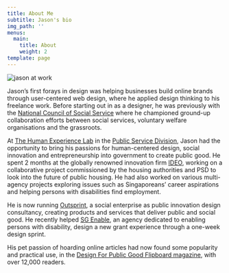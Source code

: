 ```yaml
---
title: About Me
subtitle: Jason's bio
img_path: ''
menus:
  main:
    title: About
    weight: 2
template: page
---
```

![jason at work](/images/IMG_3792.JPG)

Jason’s first forays in design was helping businesses build online brands through user-centered web design, where he applied design thinking to his freelance work. Before starting out in as a designer, he was previously with the [National Council of Social Service](http://www.ncss.gov.sg/ "National Council of Social Service") where he championed ground-up collaboration efforts between social services, voluntary welfare organisations and the grassroots.

At [The Human Experience Lab](http://www.challenge.gov.sg/print/feature/the-he%28art%29-of-designing-policies "The He(Art) Of Designing Policies | Challenge magazine") in the [Public Service Division](http://www.psd.gov.sg/ "Public Service Diviion, Prime Minister's Office"), Jason had the opportunity to bring his passions for human-centered design, social innovation and entrepreneurship into government to create public good. He spent 2 months at the globally renowned innovation firm [IDEO](http://www.ideo.com/ "IDEO"), working on a collaborative project commissioned by the housing authorities and PSD to look into the future of public housing. He had also worked on various multi-agency projects exploring issues such as Singaporeans’ career aspirations and helping persons with disabilities find employment.

He is now running [Outsprint](http://outsprint.io/ "Design sprints for public good & social impact."), a social enterprise as public innovation design consultancy, creating products and services that deliver public and social good. He recently helped [SG Enable](https://www.sgenable.sg/ "SG Enable"), an agency dedicated to enabling persons with disability, design a new grant experience through a one-week design sprint.

His pet passion of hoarding online articles had now found some popularity and practical use, in the [Design For Public Good Flipboard magazine](http://flip.it/CAG40 "Design For Public Good Flipboard magazine"), with over 12,000 readers.

